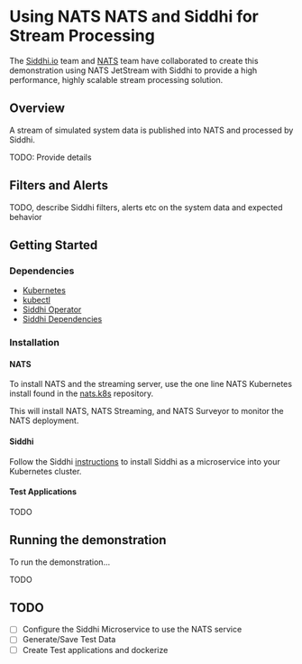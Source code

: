 # Using NATS NATS and Siddhi for Stream Processing

The [Siddhi.io](https://siddhi.io) team and [NATS](https://nats.io) team have
collaborated to create this demonstration using NATS JetStream with Siddhi
to provide a high performance, highly scalable stream processing solution.

## Overview

A stream of simulated system data is published into NATS and processed by Siddhi.

TODO:  Provide details

## Filters and Alerts

TODO, describe Siddhi filters, alerts etc on the system data and expected
behavior

## Getting Started

### Dependencies

* [Kubernetes](https://kubernetes.io/)
* [kubectl](https://kubernetes.io/docs/tasks/tools/install-kubectl/)
* [Siddhi Operator](https://github.com/siddhi-io/siddhi-operator/releases/download/v0.2.1/01-siddhi-operator.yaml)
* [Siddhi Dependencies](https://github.com/siddhi-io/siddhi-operator/releases/download/v0.2.1/00-prereqs.yaml)

### Installation

#### NATS

To install NATS and the streaming server, use the one line NATS Kubernetes
install found in the [nats.k8s](https://github.com/nats-io/k8s) repository.

This will install NATS, NATS Streaming, and NATS Surveyor to monitor the
NATS deployment.

#### Siddhi

Follow the Siddhi [instructions](https://siddhi.io/en/v5.1/docs/siddhi-as-a-kubernetes-microservice/#siddhi-51-as-a-kubernetes-microservice) to install Siddhi as a microservice
into your Kubernetes cluster.

#### Test Applications

TODO

## Running the demonstration

To run the demonstration...

TODO

## TODO

* [ ] Configure the Siddhi Microservice to use the NATS service
* [ ] Generate/Save Test Data
* [ ] Create Test applications and dockerize
